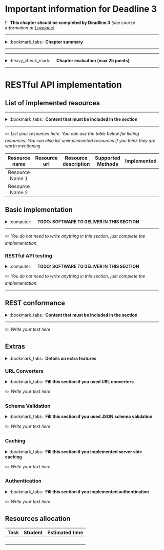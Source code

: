 # Important information for Deadline 3


:bangbang:&nbsp;&nbsp;**This chapter should be completed by Deadline 3** *(see course information at [Lovelace](http://lovelace.oulu.fi))*

---
<details>
<summary>
:bookmark_tabs:&nbsp;&nbsp;<strong>Chapter summary</strong>
</summary>

<bloquote>
In this section you must implement a RESTful API. <strong>The minimum requirements are summarized in the&nbsp;<a href="">Minimum Requirements</a>&nbsp;section of the Project Work Assignment. If you do not meet the minimum requirements this section WILL NOT be evaluated. </strong>
<h3>CHAPTER GOALS</h3>
<ul>
<li>Implement a RESTful API</li>
<li>Write tests for the API</li>
</ul>
</bloquote>

</details>

---

---
<details>
<summary>
:heavy_check_mark:&nbsp;&nbsp;&nbsp;&nbsp; <strong>Chapter evaluation (max 25 points)</strong>
</summary>

<bloquote>
You can get a maximum of 18 points after completing this section. More detailed evaluation is provided in the evaluation sheet in Lovelace.
</bloquote>

</details>

---

# RESTful API implementation

## List of implemented resources

---
<details>
<summary>
:bookmark_tabs:&nbsp;&nbsp;<strong>Content that must be included in the section</strong>
</summary>

<bloquote>
A list of all implemented resources. Consider that you do not need to implement every resource you initially planned. &nbsp; The minimum requirements are summarized in the Minimum requirements section from the Project work assignment. <em>Do not forget to include in the <a href="doc/README.md">README.md</a> file which is the path to access to your application remotely.</em>

</bloquote>

</details>

---

:pencil2: *List your resources here. You can use the table below for listing resources. You can also list unimplemented resources if you think they are worth mentioning*

|  Resource name       | Resource url | Resource description | Supported Methods    | Implemented |
|:-------------------: |:------------:|:--------------------:|:--------------------:|:-----------:|
|Resource Name 1       |              |                      |                      |             |
|Resource Name 2       |              |                      |                      |             |



## Basic implementation
<details>
<summary>
:computer:&nbsp;&nbsp;&nbsp;&nbsp; <strong>TODO: SOFTWARE TO DELIVER IN THIS SECTION</strong>
</summary>

<bloquote>
<strong>The code repository must contain: </strong>
<ol>
	<li>The source code for the RESTful API&nbsp;</li>
	<li>The external libraries that you have used</li>
	<li>We recommend to include a set of scripts to setup and run your server </li>
	<li>A database file or the necessary files and scripts to automatically populate your database.</li>
	<li>A <a href="documents/README.md">README.md</a> file containing:
		<ul>
			<li>Dependencies (external libraries)</li>
			<li>How to setup the framework.</li>
			<li>How to populate and setup the database.</li>
			<li>How to setup (e.g. modifying any configuration files) and run your RESTful API.</li>
			<li>The URL to access your API (usually <em>nameofapplication/api/version/</em>)=&gt; the path to your application.</li>
		</ul>
	</li>
</ol>
<strong>NOTE: Your code MUST be clearly documented. </strong>For each public method/function you must provide: a short description of the method, input parameters, output parameters, exceptions (when the application can fail and how to handle such fail). 
&nbsp;<strong>In addition should be clear which is the code you have implemented yourself and which is the code that you have borrowed from other sources. Always provide a link to the original source. This includes links to the course material.</strong>
</bloquote>

</details>

---
:pencil2: *You do not need to write anything in this section, just complete the implementation.*


### RESTful API testing
<details>
<summary>
:computer:&nbsp;&nbsp;&nbsp;&nbsp; <strong>TODO: SOFTWARE TO DELIVER IN THIS SECTION</strong>
</summary>

<bloquote>
<strong>The code repository must contain: </strong>
<ol>
	<li>The code to test your RESTful API (Functional test)
		<ul>
			<li>The code of the test MUST be commented indicating what you are going to test in each test case.</li>
			<li>The test must include values that force error messages</li>
		</ul>
	</li>
	<li>The external libraries that you have used</li>
	<li>We recommend to include a set of scripts to execute your tests.</li>
	<li>A database file or the necessary files and scripts to automatically populate your database.</li>
	<li>A <a href="documents/README.md">README.md</a> file containing:
		<ul>
			<li>Dependencies (external libraries)</li>
			<li>Instructions on how to run the different tests for your application.</li>
		</ul>
	</li>
</ol>
Do not forget to include in the <a href="doc/README.md">README.md</a> the instructions on how to run your tests. Discuss briefly which were the main errors that you detected thanks to the functional testing.

Remember that you MUST implement a functional testing suite. A detailed description of the input / output in the a REST client plugin.

In this section it is your responsibility that your API handles requests correctly. All of the supported methods for each resource should work. You also need to show that invalid requests are properly handled, and that the response codes are correct in each situation.
</bloquote>

</details>

:pencil2: *You do not need to write anything in this section, just complete the implementation.*

---

## REST conformance

<details>
<summary>
:bookmark_tabs:&nbsp;&nbsp;<strong>Content that must be included in the section</strong>
</summary>

<bloquote>
Explain briefly how your API meets REST principles. Focus specially in these three principles: <strong>Addressability, Uniform interface, and Statelessness</strong>. Provide examples (e.g. how does each HTTP method work in your API). Note that Connectedness will be addressed in Deadline 4.
</bloquote>

</details>

---

:pencil2: *Write your text here*


## Extras

<details>
<summary>
:bookmark_tabs:&nbsp;&nbsp;<strong>Details on extra features</strong>
</summary>
<bloquote>
This section lists the additional features that will be graded as part of the API but are not required. In addition to implementing the feature you are also asked to write a short description for each.
</bloquote>

</details>

### URL Converters

<details>
<summary>
:bookmark_tabs:&nbsp;&nbsp;<strong>Fill this section if you used URL converters</strong>
</summary>
<bloquote>
Write a short rationale of how URL converters are used, including your thoughts on the possible trade-offs. Go through all URL parameters in your API and describe whether they use a converter, what property is used for converting, or why it's not using a converter.
</bloquote>
</details>

:pencil2: *Write your text here*

### Schema Validation

<details>
<summary>
:bookmark_tabs:&nbsp;&nbsp;<strong>Fill this section if you used JSON schema validation</strong>
</summary>
<bloquote>
Write a short description of your JSON schemas, including key decision making for choosing how to validate each field. 
</bloquote>
</details>

:pencil2: *Write your text here*

### Caching

<details>
<summary>
:bookmark_tabs:&nbsp;&nbsp;<strong>Fill this section if you implemented server side caching</strong>
</summary>
<bloquote>
Explain your caching decisions here. Include an explanation for every GET method in your API, explaining what is cached (or why it is not cached), and how long is it cached (and why). If you are using manual cache clearing, also explain when it happens.
</bloquote>
</details>

:pencil2: *Write your text here*

### Authentication

<details>
<summary>
:bookmark_tabs:&nbsp;&nbsp;<strong>Fill this section if you implemented authentication</strong>
</summary>
<bloquote>
Explain your authentication scheme here. Describe the authentication requirements for each resource in your API, and your reasoning for the decisions. In addition, provide a plan for how API keys will be distributed, even if the distribution is not currently implemented.
</bloquote>
</details>

:pencil2: *Write your text here*


## Resources allocation
|**Task** | **Student**|**Estimated time**|
|:------: |:----------:|:----------------:|
|||| 
|||| 
|||| 
|||| 


